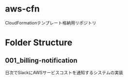 # aws-cfn
CloudFormationテンプレート格納用リポジトリ

# Folder Structure
## 001_billing-notification
日次でSlackにAWSサービスコストを通知するシステムの実装

